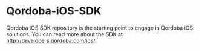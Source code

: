 # Qordoba-iOS-SDK

Qordoba iOS SDK repository is the starting point to engage in Qordoba iOS solutions. You can read more about the SDK at http://developers.qordoba.com/ios/.
